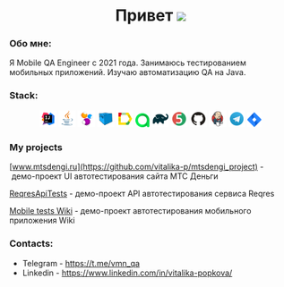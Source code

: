 <h1 align="center">Привет
<img src="https://github.com/blackcater/blackcater/raw/main/images/Hi.gif" height="32"/></h1>
<h3>Обо мне:</h3>
Я Mobile QA Engineer с 2021 года. Занимаюсь тестированием мобильных приложений. Изучаю автоматизацию QA на Java.  






### Stack:

<p align="center">
<img width="6%" title="IntelliJ IDEA" src="media/logo/Intelij_IDEA.svg">
<img width="6%" title="Java" src="media/logo/Java.svg">
<img width="6%" title="Selenide" src="media/logo/Selenide.svg">
<img width="6%" title="Selenoid" src="media/logo/Selenoid.svg">
<img width="6%" title="Allure Report" src="media/logo/Allure_Report.svg">
<img width="5%" title="Allure TestOps" src="media/logo/AllureTestOps.svg">
<img width="6%" title="Gradle" src="media/logo/Gradle.svg">
<img width="6%" title="JUnit5" src="media/logo/JUnit5.svg">
<img width="6%" title="GitHub" src="media/logo/GitHub.svg">
<img width="6%" title="Jenkins" src="media/logo/Jenkins.svg">
<img width="6%" title="Telegram" src="media/logo/Telegram.svg">
<img width="5%" title="Jira" src="media/logo/Jira.svg">
</p>

### My projects

[www.mtsdengi.ru](https://github.com/vitalika-p/mtsdengi_project) -  демо-проект UI автотестирования сайта МТС Деньги

[ReqresApiTests](https://github.com/vitalika-p/ReqresApiTests-15) - демо-проект API автотестирования сервиса Reqres

[Mobile tests Wiki](https://github.com/vitalika-p/mobile_tests_wiki/tree/hw21) - демо-проект автотестирования мобильного приложения Wiki


### Contacts:


+  Telegram - https://t.me/vmn_qa
+  Linkedin - https://www.linkedin.com/in/vitalika-popkova/



